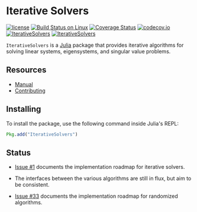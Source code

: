 # Iterative Solvers

[![license](https://img.shields.io/github/license/mashape/apistatus.svg?maxAge=2592000)](https://github.com/JuliaMath/IterativeSolvers.jl/blob/master/LICENSE)
[![Build Status on Linux](https://travis-ci.org/JuliaMath/IterativeSolvers.jl.svg?branch=master)](https://travis-ci.org/JuliaMath/IterativeSolvers.jl)
[![Coverage Status](https://coveralls.io/repos/JuliaMath/IterativeSolvers.jl/badge.svg?branch=master&service=github)](https://coveralls.io/github/JuliaMath/IterativeSolvers.jl?branch=master)
[![codecov.io](https://codecov.io/github/JuliaMath/IterativeSolvers.jl/coverage.svg?branch=master)](https://codecov.io/github/JuliaMath/IterativeSolvers.jl?branch=master)
[![IterativeSolvers](http://pkg.julialang.org/badges/IterativeSolvers_0.5.svg)](http://pkg.julialang.org/?pkg=IterativeSolvers&ver=0.5)
[![IterativeSolvers](http://pkg.julialang.org/badges/IterativeSolvers_0.6.svg)](http://pkg.julialang.org/?pkg=IterativeSolvers&ver=0.6)

`IterativeSolvers` is a [Julia](http://julialang.org) package that provides iterative algorithms for solving linear systems, eigensystems, and singular value problems.

## Resources

- [Manual](https://JuliaMath.github.io/IterativeSolvers.jl/latest/)
- [Contributing](https://juliamath.github.io/IterativeSolvers.jl/latest/about/CONTRIBUTING)

## Installing

To install the package, use the following command inside Julia's REPL:
```julia
Pkg.add("IterativeSolvers")
```

## Status

- [Issue #1](https://github.com/JuliaMath/IterativeSolvers.jl/issues/1) documents the implementation roadmap for iterative solvers.

- The interfaces between the various algorithms are still in flux, but aim to be consistent.

- [Issue #33](https://github.com/JuliaMath/IterativeSolvers.jl/issues/33) documents the implementation roadmap for randomized algorithms.
